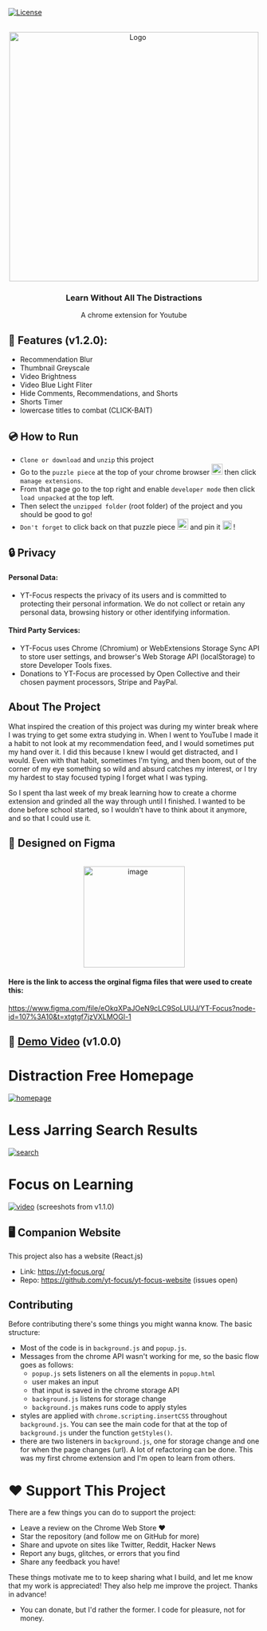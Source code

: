 [![License][license-shield]](https://github.com/yt-focus/yt-focus/blob/main/LICENSE)

<!-- PROJECT LOGO -->
<br />
<div align="center">
    <img src="https://user-images.githubusercontent.com/74576449/213616178-b79c0f8f-a0e5-44e8-82b8-070125ed201c.png" alt="Logo" width="500" height="auto">

  <h3 align="center">Learn Without All The Distractions</h3>

  <p align="center">
    A chrome extension for Youtube
</div>

<!-- ABOUT THE PROJECT -->

## 📜 Features (v1.2.0):

- Recommendation Blur
- Thumbnail Greyscale
- Video Brightness
- Video Blue Light Fliter
- Hide Comments, Recommendations, and Shorts
- Shorts Timer
- lowercase titles to combat (CLICK-BAIT)

## 💿 How to Run

- `Clone or download` and `unzip` this project
- Go to the `puzzle piece` at the top of your chrome browser <img width="22" alt="image" src="https://user-images.githubusercontent.com/74576449/213809619-2dc469fb-4a67-45b9-afd0-8de747763b99.png">
  then click `manage extensions`.
- From that page go to the top right and enable `developer mode` then click `load unpacked` at the top left.
- Then select the `unzipped folder` (root folder) of the project and you should be good to go!
- `Don't forget` to click back on that puzzle piece <img width="22" alt="image" src="https://user-images.githubusercontent.com/74576449/213809619-2dc469fb-4a67-45b9-afd0-8de747763b99.png"> and pin it <img width="18" alt="image" src="https://user-images.githubusercontent.com/74576449/213835582-d0257d0d-4062-41ed-9e30-a2c17f17b06c.png">
  !

## 🔒 Privacy

#### Personal Data:

- YT-Focus respects the privacy of its users and is committed to protecting their personal information. We do not collect or retain any personal data, browsing history or other identifying information.

#### Third Party Services:

- YT-Focus uses Chrome (Chromium) or WebExtensions Storage Sync API to store user settings, and browser's Web Storage API (localStorage) to store Developer Tools fixes.
- Donations to YT-Focus are processed by Open Collective and their chosen payment processors, Stripe and PayPal.

## About The Project

What inspired the creation of this project was during my winter break where I was trying to get some extra studying in. When I went to YouTube I made it a habit to not look at my recommendation feed, and I would sometimes put my hand over it. I did this because I knew I would get distracted, and I would. Even with that habit, sometimes I'm tying, and then boom, out of the corner of my eye something so wild and absurd catches my interest, or I try my hardest to stay focused typing I forget what I was typing.

So I spent tha last week of my break learning how to create a chorme extension and grinded all the way through until I finished. I wanted to be done before school started, so I wouldn't have to think about it anymore, and so that I could use it.

## 🎨 Designed on Figma

</br>
<div align="center" class="pic">
<img width="203" alt="image" src="https://user-images.githubusercontent.com/74576449/215507956-a7411930-7d54-4db9-8afb-a815bd4c9981.png">
</div>

#### Here is the link to access the orginal figma files that were used to create this:

https://www.figma.com/file/eOkqXPaJOeN9cLC9SoLUUJ/YT-Focus?node-id=107%3A10&t=xtgtgf7jzVXLMOGl-1

## 🔗 [Demo Video](https://youtu.be/TTm6PwH7StU) (v1.0.0)

# Distraction Free Homepage

[![homepage](https://user-images.githubusercontent.com/74576449/214985469-3e0021cb-c855-47f7-a727-bf90429310ec.png)](https://chrome.google.com/webstore/detail/yt-focus/fdekaebckbnpgafknooinjcnelmlhiip?hl=en&authuser=1)

# Less Jarring Search Results

[![search](https://user-images.githubusercontent.com/74576449/214985614-443376ac-3751-4e3c-931f-3c29511b172f.png)](https://chrome.google.com/webstore/detail/yt-focus/fdekaebckbnpgafknooinjcnelmlhiip?hl=en&authuser=1)

# Focus on Learning

[![video](https://user-images.githubusercontent.com/74576449/214985631-e27a69dd-5cdc-4788-b45c-37c8575a67f6.png)](https://chrome.google.com/webstore/detail/yt-focus/fdekaebckbnpgafknooinjcnelmlhiip?hl=en&authuser=1)
(screeshots from v1.1.0)

## 🖥️ Companion Website

This project also has a website (React.js)

- Link: https://yt-focus.org/
- Repo: https://github.com/yt-focus/yt-focus-website (issues open)

## Contributing

Before contributing there's some things you might wanna know. The basic structure:

- Most of the code is in `background.js` and `popup.js`.
- Messages from the chrome API wasn't working for me, so the basic flow goes as follows:
  - `popup.js` sets listeners on all the elements in `popup.html`
  - user makes an input
  - that input is saved in the chrome storage API
  - `background.js` listens for storage change
  - `background.js` makes runs code to apply styles
- styles are applied with `chrome.scripting.insertCSS` throughout `background.js`. You can see the main code for that at the top of `background.js` under the function `getStyles()`.
- there are two listeners in `background.js`, one for storage change and one for when the page changes (url).
  A lot of refactoring can be done. This was my first chrome extension and I'm open to learn from others.

# ❤️ Support This Project

There are a few things you can do to support the project:

- Leave a review on the Chrome Web Store ❤️
- Star the repository (and follow me on GitHub for more)
- Share and upvote on sites like Twitter, Reddit, Hacker News
- Report any bugs, glitches, or errors that you find
- Share any feedback you have!

These things motivate me to to keep sharing what I build, and let me know
that my work is appreciated! They also help me improve the
project. Thanks in advance!

- You can donate, but I'd rather the former. I code for pleasure, not for money.

[license-shield]: https://img.shields.io/github/license/othneildrew/Best-README-Template.svg?style=for-the-badge
[license-url]: https://github.com/othneildrew/Best-README-Template/blob/master/LICENSE.txt

